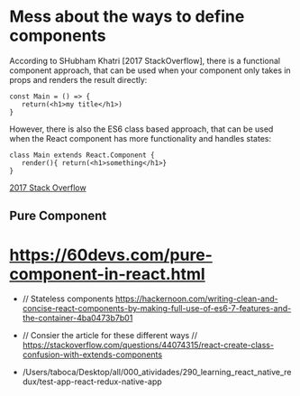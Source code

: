 # Mess about the ways to define components 

According to SHubham Khatri [2017 StackOverflow], there is a functional component approach, that can be used when your component only takes in props and renders the result directly:

```
const Main = () => { 
   return(<h1>my title</h1>)
}
```

However, there is also the ES6 class based approach, that can be used when the React component has more functionality and handles states:

```
class Main extends React.Component {
   render(){ return(<h1>something</h1>}
}
```

[2017 Stack Overflow](https://stackoverflow.com/questions/44074315/react-create-class-confusion-with-extends-components)

## Pure Component 

# https://60devs.com/pure-component-in-react.html

* // Stateless components https://hackernoon.com/writing-clean-and-concise-react-components-by-making-full-use-of-es6-7-features-and-the-container-4ba0473b7b01

* // Consier the article for these different ways // https://stackoverflow.com/questions/44074315/react-create-class-confusion-with-extends-components

* /Users/taboca/Desktop/all/000_atividades/290_learning_react_native_redux/test-app-react-redux-native-app
